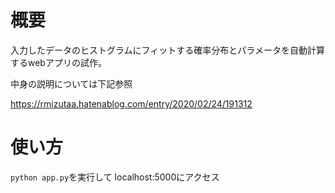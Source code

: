 # 概要
入力したデータのヒストグラムにフィットする確率分布とパラメータを自動計算するwebアプリの試作。

中身の説明については下記参照

https://rmizutaa.hatenablog.com/entry/2020/02/24/191312

# 使い方
```python app.py```を実行して
localhost:5000にアクセス
